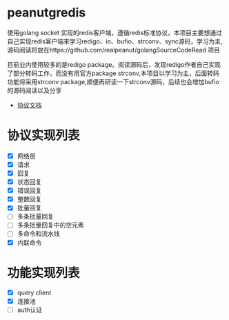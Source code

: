 # peanutgredis
使用golang socket 实现的redis客户端，遵循redis标准协议，本项目主要想通过自己实现redis客户端来学习redigo、io、bufio、strconv、sync源码，学习为主,源码阅读将放在https://github.com/realpeanut/golangSourceCodeRead 项目

目前业内使用较多的是redigo package。阅读源码后，发现redigo作者自己实现了部分转码工作，而没有用官方package strconv,本项目以学习为主，后面转码功能将采用strconv package,顺便再研读一下strconv源码，后续也会增加bufio的源码阅读以及分享

- [协议文档](http://redisdoc.com/topic/protocol.html#id8)
# 协议实现列表
- [x] 网络层
- [x] 请求
- [x] 回复
- [x] 状态回复
- [x] 错误回复
- [x] 整数回复
- [x] 批量回复
- [ ] 多条批量回复
- [ ] 多条批量回复中的空元素
- [ ] 多命令和流水线
- [x] 内联命令
# 功能实现列表
- [x] query client
- [x] 连接池
- [ ] auth认证
